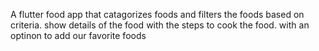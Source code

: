 A flutter food app that catagorizes foods and filters the foods based on criteria. show details of the food with the steps to cook the food. with an optinon to add our favorite foods

